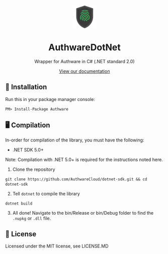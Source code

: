 <p align="center">
  <img src="https://raw.githubusercontent.com/AuthwareCloud/dotnet-sdk/master/authware-s.png" width="75" height="75">
  <h1 align="center">AuthwareDotNet</h1>
  <p align="center">Wrapper for Authware in C# (.NET standard 2.0)</p>
   <p align="center">
  <a href="https://docs.authware.org">View our documentation</a>
  </p>
</p>

## 📲 Installation
Run this in your package manager console:

```
PM> Install-Package Authware
```

## 🖥️ Compilation
In-order for compilation of the library, you must have the following:

- .NET SDK 5.0+

Note: Compilation with .NET 5.0+ is required for the instructions noted here.

1. Clone the repository

```
git clone https://github.com/AuthwareCloud/dotnet-sdk.git && cd dotnet-sdk
```

2. Tell `dotnet` to compile the library

```
dotnet build
```

3. All done! Navigate to the bin/Release or bin/Debug folder to find the `.nupkg` or `.dll` file.

## 📜 License
Licensed under the MIT license, see LICENSE.MD
